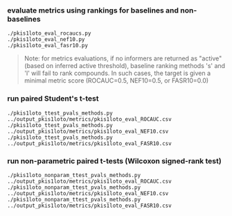 ### evaluate metrics using rankings for baselines and non-baselines

`./pkis1loto_eval_rocaucs.py` \
`./pkis1loto_eval_nef10.py` \
`./pkis1loto_eval_fasr10.py`

> Note: for metrics evaluations, if no informers are returned as "active" (based on inferred active threshold), baseline ranking methods 's' and 'l' will fail to rank compounds. In such cases, the target is given a minimal metric score (ROCAUC=0.5, NEF10=0.5, or FASR10=0.0)

### run paired Student's t-test

`./pkis1loto_ttest_pvals_methods.py ../output_pkis1loto/metrics/pkis1loto_eval_ROCAUC.csv` \
`./pkis1loto_ttest_pvals_methods.py ../output_pkis1loto/metrics/pkis1loto_eval_NEF10.csv` \
`./pkis1loto_ttest_pvals_methods.py ../output_pkis1loto/metrics/pkis1loto_eval_FASR10.csv`

### run non-parametric paired t-tests (Wilcoxon signed-rank test)

`./pkis1loto_nonparam_ttest_pvals_methods.py ../output_pkis1loto/metrics/pkis1loto_eval_ROCAUC.csv` 
`./pkis1loto_nonparam_ttest_pvals_methods.py ../output_pkis1loto/metrics/pkis1loto_eval_NEF10.csv`
`./pkis1loto_nonparam_ttest_pvals_methods.py ../output_pkis1loto/metrics/pkis1loto_eval_FASR10.csv` 

